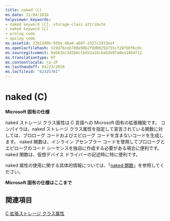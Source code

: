 ```yaml
---
title: naked (C)
ms.date: 11/04/2016
helpviewer_keywords:
- naked keyword [C], storage-class attribute
- naked keyword [C]
- prolog code
- epilog code
ms.assetid: 23b1209b-93ba-46ad-a60f-2327c1933eaf
ms.openlocfilehash: 519d7bceb700e9862f0d0025b755cf28fb0fbc0c
ms.sourcegitcommit: 0ab61bc3d2b6cfbd52a16c6ab2b97a8ea1864f12
ms.translationtype: HT
ms.contentlocale: ja-JP
ms.lasthandoff: 04/23/2019
ms.locfileid: "62325781"
---
```

# <a name="naked-c"></a>naked (C)

**Microsoft 固有の仕様**

naked ストレージ クラス属性は C 言語への Microsoft 固有の拡張機能です。 コンパイラは、naked ストレージ クラス属性を指定して宣言されている関数に対しては、プロローグ コードおよびエピローグ コードを含まないコードを生成します。 naked 関数は、インライン アセンブラー コードを使用してプロローグとエピローグのコード シーケンスを独自に作成する必要がある場合に便利です。 naked 関数は、仮想デバイス ドライバーの記述時に特に便利です。

naked 属性の使用に関する具体的情報については、「[naked 関数](../c-language/naked-functions.md)」を参照してください。

**Microsoft 固有の仕様はここまで**

## <a name="see-also"></a>関連項目

[C 拡張ストレージ クラス属性](../c-language/c-extended-storage-class-attributes.md)
